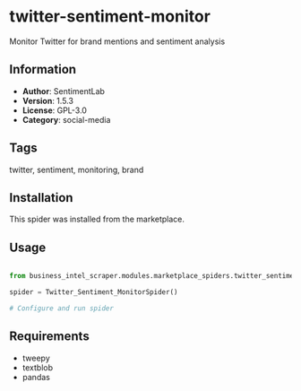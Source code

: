# twitter-sentiment-monitor

Monitor Twitter for brand mentions and sentiment analysis

## Information

- **Author**: SentimentLab
- **Version**: 1.5.3
- **License**: GPL-3.0
- **Category**: social-media

## Tags

twitter, sentiment, monitoring, brand

## Installation

This spider was installed from the marketplace.

## Usage

```python

from business_intel_scraper.modules.marketplace_spiders.twitter_sentiment_monitor import Twitter_Sentiment_MonitorSpider

spider = Twitter_Sentiment_MonitorSpider()

# Configure and run spider

```

## Requirements

- tweepy
- textblob
- pandas
